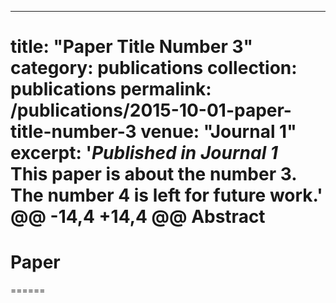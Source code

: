 ---
title: "Paper Title Number 3"
category: publications
collection: publications
permalink: /publications/2015-10-01-paper-title-number-3
venue: "Journal 1"
excerpt: '<i>Published in Journal 1</i><br/>This paper is about the number 3. The number 4 is left for future work.'
@@ -14,4 +14,4 @@ Abstract
======

Paper
======
======
